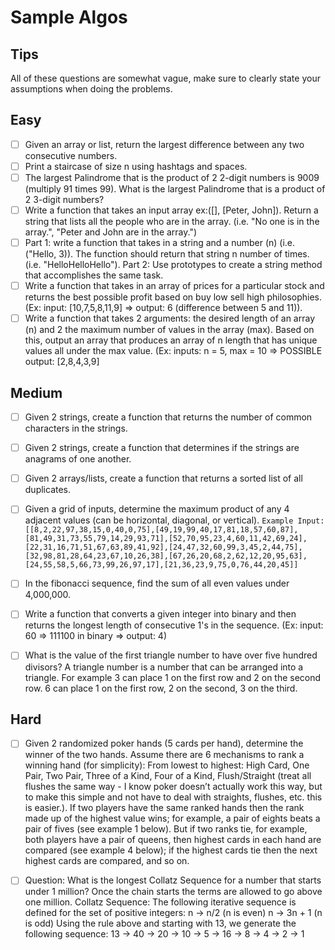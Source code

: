 # Sample Algos

## Tips
All of these questions are somewhat vague, make sure to clearly state your assumptions when doing the problems. 

## Easy
- [ ] Given an array or list, return the largest difference between any two consecutive numbers. 
- [ ] Print a staircase of size n using hashtags and spaces.
- [ ] The largest Palindrome that is the product of 2 2-digit numbers is 9009 (multiply 91 times 99). What is the largest Palindrome that is a product of 2 3-digit numbers?
- [ ] Write a function that takes an input array ex:([], [Peter, John]). Return a string that lists all the people who are in the array. (i.e. "No one is in the array.", "Peter and John are in the array.")
- [ ] Part 1: write a function that takes in a string and a number (n) (i.e. ("Hello, 3)). The function should return that string n number of times. (i.e. "HelloHelloHello"). Part 2: Use prototypes to create a string method that accomplishes the same task. 
- [ ] Write a function that takes in an array of prices for a particular stock and returns the best possible profit based on buy low sell high philosophies. (Ex: input: [10,7,5,8,11,9] => output: 6 (difference between 5 and 11)). 
- [ ] Write a function that takes 2 arguments: the desired length of an array (n) and 2 the maximum number of values in the array (max). Based on this, output an array that produces an array of n length that has unique values all under the max value. (Ex: inputs: n = 5, max = 10 => POSSIBLE output: [2,8,4,3,9]

## Medium
- [ ] Given 2 strings, create a function that returns the number of common characters in the strings. 
- [ ] Given 2 strings, create a function that determines if the strings are anagrams of one another. 
- [ ] Given 2 arrays/lists, create a function that returns a sorted list of all duplicates. 
- [ ] Given a grid of inputs, determine the maximum product of any 4 adjacent values (can be horizontal, diagonal, or vertical). 
`
Example Input: [[8,2,22,97,38,15,0,40,0,75],[49,19,99,40,17,81,18,57,60,87],[81,49,31,73,55,79,14,29,93,71],[52,70,95,23,4,60,11,42,69,24],[22,31,16,71,51,67,63,89,41,92],[24,47,32,60,99,3,45,2,44,75],[32,98,81,28,64,23,67,10,26,38],[67,26,20,68,2,62,12,20,95,63],[24,55,58,5,66,73,99,26,97,17],[21,36,23,9,75,0,76,44,20,45]]
`
- [ ] In the fibonacci sequence, find the sum of all even values under 4,000,000. 
- [ ] Write a function that converts a given integer into binary and then returns the longest length of consecutive 1's in the sequence. (Ex: input: 60 => 111100 in binary => output: 4)
- [ ] What is the value of the first triangle number to have over five hundred divisors? A triangle number is a number that can be arranged into a triangle. For example 3 can place 1 on the first row and 2 on the second row. 6 can place 1 on the first row, 2 on the second, 3 on the third. 


## Hard
- [ ] Given 2 randomized poker hands (5 cards per hand), determine the winner of the two hands. Assume there are 6 mechanisms to rank a winning hand (for simplicity): From lowest to highest: High Card, One Pair, Two Pair, Three of a Kind, Four of a Kind, Flush/Straight (treat all flushes the same way - I know poker doesn’t actually work this way, but to make this simple and not have to deal with straights, flushes, etc. this is easier.). If two players have the same ranked hands then the rank made up of the highest value wins; for example, a pair of eights beats a pair of fives (see example 1 below). But if two ranks tie, for example, both players have a pair of queens, then highest cards in each hand are compared (see example 4 below); if the highest cards tie then the next highest cards are compared, and so on.
- [ ] Question: What is the longest Collatz Sequence for a number that starts under 1 million? Once the chain starts the terms are allowed to go above one million. Collatz Sequence: The following iterative sequence is defined for the set of positive integers: n → n/2 (n is even) n → 3n + 1 (n is odd) Using the rule above and starting with 13, we generate the following sequence: 13 → 40 → 20 → 10 → 5 → 16 → 8 → 4 → 2 → 1


